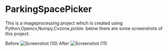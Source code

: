# ParkingSpacePicker
This is a imageprocessing project which is created using Python,Opencv,Numpy,Cvzone,pickle.
below there are some screenshots of this project.

Before
![Screenshot (10)](https://user-images.githubusercontent.com/107382900/209192131-76a3e902-205b-4bab-a9fe-a7980eca2941.png)
After 
![Screenshot (11)](https://user-images.githubusercontent.com/107382900/209192295-4054f95f-ad15-41d1-8a70-f25fa53d4fef.png)
